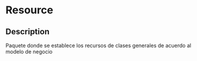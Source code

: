 # **Resource**

## Description
Paquete donde se establece los recursos de clases generales de acuerdo al modelo de negocio